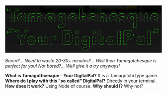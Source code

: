 ![Tamagotchesque](./assets/images/tamagotchesque.png)

*Bored?... Need to waste 20-30+ minutes?... Well then Tamagotchesque is perfect for you!* 
*Not bored?... Well give it a try anyways!*

**What is Tamagothcesque - Your DigitalPal?** It is a Tamagotchi type game.
**Where do I play with this "so called" DigitalPal?** Directly in your terminal.
**How does it work?** Using Node of course.
**Why should I?** Why not?

